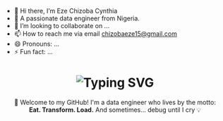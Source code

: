 - 👋 Hi there, I’m Eze Chizoba Cynthia
- 👀 A passionate data engineer from Nigeria.
- 💞️ I’m looking to collaborate on ...
- 📫 How to reach me via email chizobaeze15@gmail.com
- 😄 Pronouns: ...
- ⚡ Fun fact: ...

<div align="center">
  <h1>
    <img src="https://readme-typing-svg.herokuapp.com?font=JetBrains+Mono&size=30&duration=3000&color=000000&center=true&vCenter=true&width=600&lines=Hi,+I'm+Chizoba+Eze;Data+Engineer+💻+|+Code,+Clean,+Load!" alt="Typing SVG" />
  </h1>
</div>

<p align="center">
  👋 Welcome to my GitHub! I'm a data engineer who lives by the motto: <br>
  <strong>Eat. Transform. Load.</strong> And sometimes... debug until I cry 💡
</p>

